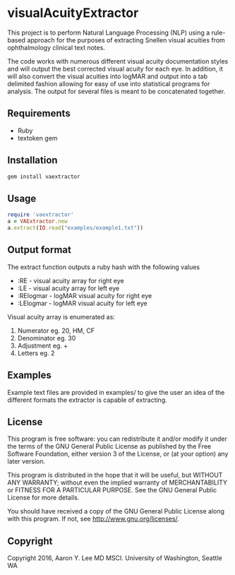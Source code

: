 # visualAcuityExtractor

This project is to perform Natural Language Processing (NLP) using a rule-based
approach for the purposes of extracting Snellen visual acuities from
ophthalmology clinical text notes.

The code works with numerous different visual acuity documentation styles and
will output the best corrected visual acuity for each eye. In addition, it will
also convert the visual acuities into logMAR and output into a tab delimited
fashion allowing for easy of use into statistical programs for analysis.  The
output for several files is meant to be concatenated together.

## Requirements

* Ruby
* textoken gem

## Installation

```ruby
gem install vaextractor
```

## Usage

```ruby
require 'vaextractor'
a = VAExtractor.new
a.extract(IO.read("examples/example1.txt"))
```

## Output format

The extract function outputs a ruby hash with the following values

* :RE - visual acuity array for right eye
* :LE - visual acuity array for left eye
* :RElogmar - logMAR visual acuity for right eye
* :LElogmar - logMAR visual acuity for left eye

Visual acuity array is enumerated as:

1. Numerator eg. 20, HM, CF
2. Denominator eg. 30
3. Adjustment eg. +
4. Letters eg. 2

## Examples

Example text files are provided in examples/ to give the user an idea of the
different formats the extractor is capable of extracting. 


## License

This program is free software: you can redistribute it and/or modify
it under the terms of the GNU General Public License as published by
the Free Software Foundation, either version 3 of the License, or
(at your option) any later version.

This program is distributed in the hope that it will be useful,
but WITHOUT ANY WARRANTY; without even the implied warranty of
MERCHANTABILITY or FITNESS FOR A PARTICULAR PURPOSE.  See the
GNU General Public License for more details.

You should have received a copy of the GNU General Public License
along with this program.  If not, see <http://www.gnu.org/licenses/>.

## Copyright

Copyright 2016, Aaron Y. Lee MD MSCI. University of Washington, Seattle WA
